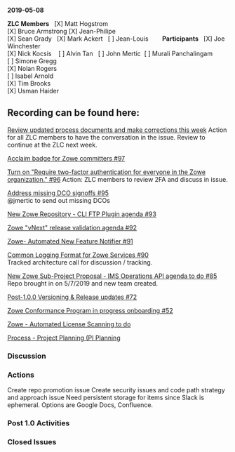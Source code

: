 __2019-05-08__


**ZLC Members**  
[X] Matt Hogstrom  
[X] Bruce Armstrong
[X] Jean-Philipe  
[X] Sean Grady  
[X] Mark Ackert  
[ ] Jean-Louis  
    
**Participants**  
[X] Joe Winchester  
[X] Nick Kocsis   
[ ] Alvin Tan   
[ ] John Mertic  
[ ] Murali Panchalingam  
[ ] Simone Gregg  
[X] Nolan Rogers  
[ ] Isabel Arnold  
[X] Tim Brooks  
[X] Usman Haider

  
## Recording can be found here:  
  

[Review updated process documents and make corrections this week](https://github.com/zowe/zlc/tree/20190418-process-updates)
Action for all ZLC members to have the conversation in the issue.  Review to continue at the ZLC next week.

[Acclaim badge for Zowe committers #97](https://github.com/zowe/zlc/issues/97)  
  
[Turn on "Require two-factor authentication for everyone in the Zowe organization." #96](https://github.com/zowe/zlc/issues/96) 
Action: ZLC members to review 2FA and discuss in issue.  
  
[Address missing DCO signoffs #95](https://github.com/zowe/zlc/issues/95)  
@jmertic to send out missing DCOs
  
[New Zowe Repository - CLI FTP Plugin agenda #93](https://github.com/zowe/zlc/issues/93)  
  
[Zowe "vNext" release validation agenda #92](https://github.com/zowe/zlc/issues/92)  
  
[Zowe- Automated New Feature Notifier #91](https://github.com/zowe/zlc/issues/91)  
  
[Common Logging Format for Zowe Services #90](https://github.com/zowe/zlc/issues/90)  
Tracked architecture call for discussion / tracking.  

[New Zowe Sub-Project Proposal - IMS Operations API agenda to do #85](https://github.com/zowe/zlc/issues/85)
  Repo brought in on 5/7/2019 and new team created.

[Post-1.0.0 Versioning & Release updates #72](https://github.com/zowe/zlc/issues/72)
  
[Zowe Conformance Program in progress onboarding #52](https://github.com/zowe/zlc/issues/52)
  
[Zowe - Automated License Scanning to do](https://github.com/zowe/zlc/issues/42)  
  
[Process - Project Planning (PI Planning](https://github.com/zowe/zlc/issues/40)  

### Discussion

### Actions  
Create repo promotion issue
Create security issues and code path strategy and approach issue
Need persistent storage for items since Slack is ephemeral.  Options are Google Docs, Confluence.

### Post 1.0 Activities  


### Closed Issues